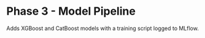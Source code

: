 # Phase 3 - Model Pipeline

Adds XGBoost and CatBoost models with a training script logged to MLflow.
